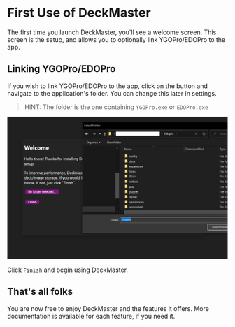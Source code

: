 # First Use of DeckMaster

The first time you launch DeckMaster, you'll see a welcome screen. 
This screen is the setup, and allows you to optionally link YGOPro/EDOPro to the app. 

## Linking YGOPro/EDOPro

If you wish to link YGOPro/EDOPro to the app, click on the button and navigate to the application's folder. 
You can change this later in settings. 

> HINT: The folder is the one containing `YGOPro.exe` or `EDOPro.exe`

![Navigate to the YGOPro app folder](assets/setup.png)

Click `Finish` and begin using DeckMaster.

## That's all folks

You are now free to enjoy DeckMaster and the features it offers. 
More documentation is available for each feature, if you need it. 
